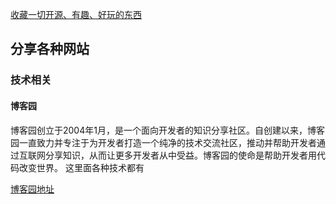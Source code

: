 
[收藏一切开源、有趣、好玩的东西](https://github.com/ityouknow/collect-open-source)

## 分享各种网站

### 技术相关

#### 博客园
博客园创立于2004年1月，是一个面向开发者的知识分享社区。自创建以来，博客园一直致力并专注于为开发者打造一个纯净的技术交流社区，推动并帮助开发者通过互联网分享知识，从而让更多开发者从中受益。博客园的使命是帮助开发者用代码改变世界。
这里面各种技术都有

[博客园地址](http://www.cnblogs.com/)